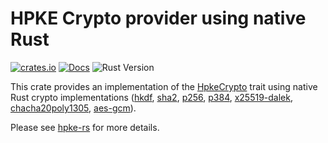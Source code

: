 # HPKE Crypto provider using native Rust

[![crates.io][crate-badge]][crate-link]
[![Docs][docs-badge]][docs-link]
![Rust Version][rustc-image]

This crate provides an implementation of the [HpkeCrypto] trait using native Rust crypto implementations
([hkdf], [sha2], [p256], [p384], [x25519-dalek], [chacha20poly1305], [aes-gcm]).

Please see [hpke-rs] for more details.

[hkdf]: https://docs.rs/hkdf/
[sha2]: https://docs.rs/sha2
[p256]: https://docs.rs/p256
[p384]: https://docs.rs/p384
[x25519-dalek]: https://docs.rs/x25519-dalek
[chacha20poly1305]: https://docs.rs/chacha20poly1305
[aes-gcm]: https://docs.rs/aes-gcm
[hpkecrypto]: https://github.com/franziskuskiefer/hpke-rs/tree/main/traits
[rustc-image]: https://img.shields.io/badge/rustc-1.56+-blue.svg?style=for-the-badge
[docs-badge]: https://img.shields.io/badge/docs-rs-blue.svg?style=for-the-badge
[docs-link]: https://docs.rs/hpke-rs-rust-crypto
[crate-badge]: https://img.shields.io/crates/v/hpke-rs-rust-crypto.svg?style=for-the-badge
[crate-link]: https://crates.io/crates/hpke-rs-rust-crypto
[hpke-rs]: https://github.com/franziskuskiefer/hpke-rs
